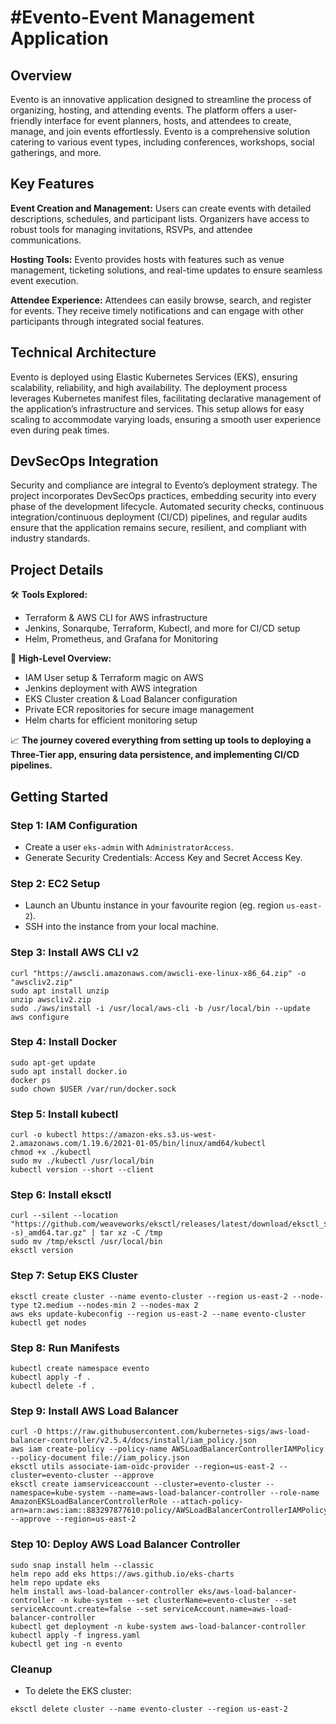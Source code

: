 # #Evento-Event Management Application

## Overview
Evento is an innovative application designed to streamline the process of organizing, hosting, and attending events. The platform offers a user-friendly interface for event planners, hosts, and attendees to create, manage, and join events effortlessly. Evento is a comprehensive solution catering to various event types, including conferences, workshops, social gatherings, and more.

## Key Features

**Event Creation and Management:**
Users can create events with detailed descriptions, schedules, and participant lists. Organizers have access to robust tools for managing invitations, RSVPs, and attendee communications.

**Hosting Tools:** 
Evento provides hosts with features such as venue management, ticketing solutions, and real-time updates to ensure seamless event execution.

**Attendee Experience:** 
Attendees can easily browse, search, and register for events. They receive timely notifications and can engage with other participants through integrated social features.

## Technical Architecture
Evento is deployed using Elastic Kubernetes Services (EKS), ensuring scalability, reliability, and high availability. The deployment process leverages Kubernetes manifest files, facilitating declarative management of the application’s infrastructure and services. This setup allows for easy scaling to accommodate varying loads, ensuring a smooth user experience even during peak times.

## DevSecOps Integration
Security and compliance are integral to Evento’s deployment strategy. The project incorporates DevSecOps practices, embedding security into every phase of the development lifecycle. Automated security checks, continuous integration/continuous deployment (CI/CD) pipelines, and regular audits ensure that the application remains secure, resilient, and compliant with industry standards.

## Project Details
🛠️ **Tools Explored:**
- Terraform & AWS CLI for AWS infrastructure
- Jenkins, Sonarqube, Terraform, Kubectl, and more for CI/CD setup
- Helm, Prometheus, and Grafana for Monitoring

🚢 **High-Level Overview:**
- IAM User setup & Terraform magic on AWS
- Jenkins deployment with AWS integration
- EKS Cluster creation & Load Balancer configuration
- Private ECR repositories for secure image management
- Helm charts for efficient monitoring setup

📈 **The journey covered everything from setting up tools to deploying a Three-Tier app, ensuring data persistence, and implementing CI/CD pipelines.**

## Getting Started

### Step 1: IAM Configuration
- Create a user `eks-admin` with `AdministratorAccess`.
- Generate Security Credentials: Access Key and Secret Access Key.

### Step 2: EC2 Setup
- Launch an Ubuntu instance in your favourite region (eg. region `us-east-2`).
- SSH into the instance from your local machine.

### Step 3: Install AWS CLI v2
``` shell
curl "https://awscli.amazonaws.com/awscli-exe-linux-x86_64.zip" -o "awscliv2.zip"
sudo apt install unzip
unzip awscliv2.zip
sudo ./aws/install -i /usr/local/aws-cli -b /usr/local/bin --update
aws configure
```

### Step 4: Install Docker
``` shell
sudo apt-get update
sudo apt install docker.io
docker ps
sudo chown $USER /var/run/docker.sock
```

### Step 5: Install kubectl
``` shell
curl -o kubectl https://amazon-eks.s3.us-west-2.amazonaws.com/1.19.6/2021-01-05/bin/linux/amd64/kubectl
chmod +x ./kubectl
sudo mv ./kubectl /usr/local/bin
kubectl version --short --client
```

### Step 6: Install eksctl
``` shell
curl --silent --location "https://github.com/weaveworks/eksctl/releases/latest/download/eksctl_$(uname -s)_amd64.tar.gz" | tar xz -C /tmp
sudo mv /tmp/eksctl /usr/local/bin
eksctl version
```

### Step 7: Setup EKS Cluster
``` shell
eksctl create cluster --name evento-cluster --region us-east-2 --node-type t2.medium --nodes-min 2 --nodes-max 2
aws eks update-kubeconfig --region us-east-2 --name evento-cluster
kubectl get nodes
```

### Step 8: Run Manifests
``` shell
kubectl create namespace evento
kubectl apply -f .
kubectl delete -f .
```

### Step 9: Install AWS Load Balancer
``` shell
curl -O https://raw.githubusercontent.com/kubernetes-sigs/aws-load-balancer-controller/v2.5.4/docs/install/iam_policy.json
aws iam create-policy --policy-name AWSLoadBalancerControllerIAMPolicy --policy-document file://iam_policy.json
eksctl utils associate-iam-oidc-provider --region=us-east-2 --cluster=evento-cluster --approve
eksctl create iamserviceaccount --cluster=evento-cluster --namespace=kube-system --name=aws-load-balancer-controller --role-name AmazonEKSLoadBalancerControllerRole --attach-policy-arn=arn:aws:iam::883297877610:policy/AWSLoadBalancerControllerIAMPolicy --approve --region=us-east-2
```

### Step 10: Deploy AWS Load Balancer Controller
``` shell
sudo snap install helm --classic
helm repo add eks https://aws.github.io/eks-charts
helm repo update eks
helm install aws-load-balancer-controller eks/aws-load-balancer-controller -n kube-system --set clusterName=evento-cluster --set serviceAccount.create=false --set serviceAccount.name=aws-load-balancer-controller
kubectl get deployment -n kube-system aws-load-balancer-controller
kubectl apply -f ingress.yaml
kubectl get ing -n evento
```

### Cleanup
- To delete the EKS cluster:
``` shell
eksctl delete cluster --name evento-cluster --region us-east-2
```
